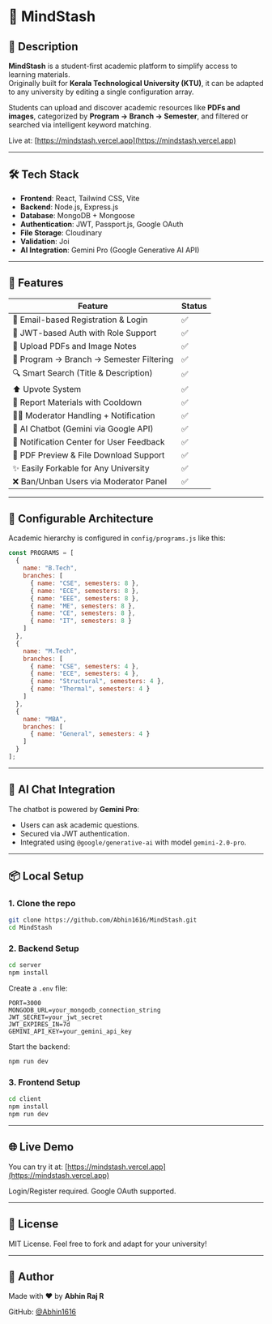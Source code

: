 # 🧠 MindStash

## 📘 Description
**MindStash** is a student-first academic platform to simplify access to learning materials.  
Originally built for **Kerala Technological University (KTU)**, it can be adapted to any university by editing a single configuration array.

Students can upload and discover academic resources like **PDFs and images**, categorized by **Program → Branch → Semester**, and filtered or searched via intelligent keyword matching.

Live at: [https://mindstash.vercel.app](https://mindstash.vercel.app)

---

## 🛠️ Tech Stack

- **Frontend**: React, Tailwind CSS, Vite
- **Backend**: Node.js, Express.js
- **Database**: MongoDB + Mongoose
- **Authentication**: JWT, Passport.js, Google OAuth
- **File Storage**: Cloudinary
- **Validation**: Joi
- **AI Integration**: Gemini Pro (Google Generative AI API)

---

## 🚀 Features

| Feature                                      | Status |
|---------------------------------------------|--------|
| 🔑 Email-based Registration & Login         | ✅     |
| 🔐 JWT-based Auth with Role Support          | ✅     |
| 📁 Upload PDFs and Image Notes               | ✅     |
| 🔄 Program → Branch → Semester Filtering     | ✅     |
| 🔍 Smart Search (Title & Description)        | ✅     |
| ⬆️ Upvote System                             | ✅     |
| 🚨 Report Materials with Cooldown            | ✅     |
| 👨‍⚖️ Moderator Handling + Notification        | ✅     |
| 🧠 AI Chatbot (Gemini via Google API)        | ✅     |
| 🔔 Notification Center for User Feedback     | ✅     |
| 📄 PDF Preview & File Download Support       | ✅     |
| ✨ Easily Forkable for Any University         | ✅     |
| ❌ Ban/Unban Users via Moderator Panel         | ✅     |

---

## 📆 Configurable Architecture

Academic hierarchy is configured in `config/programs.js` like this:

```js
const PROGRAMS = [
  {
    name: "B.Tech",
    branches: [
      { name: "CSE", semesters: 8 },
      { name: "ECE", semesters: 8 },
      { name: "EEE", semesters: 8 },
      { name: "ME", semesters: 8 },
      { name: "CE", semesters: 8 },
      { name: "IT", semesters: 8 }
    ]
  },
  {
    name: "M.Tech",
    branches: [
      { name: "CSE", semesters: 4 },
      { name: "ECE", semesters: 4 },
      { name: "Structural", semesters: 4 },
      { name: "Thermal", semesters: 4 }
    ]
  },
  {
    name: "MBA",
    branches: [
      { name: "General", semesters: 4 }
    ]
  }
];
```

---

## 🤖 AI Chat Integration

The chatbot is powered by **Gemini Pro**:

- Users can ask academic questions.
- Secured via JWT authentication.
- Integrated using `@google/generative-ai` with model `gemini-2.0-pro`.

---

## 📦 Local Setup

### 1. Clone the repo

```bash
git clone https://github.com/Abhin1616/MindStash.git
cd MindStash
```

### 2. Backend Setup

```bash
cd server
npm install
```

Create a `.env` file:

```env
PORT=3000
MONGODB_URL=your_mongodb_connection_string
JWT_SECRET=your_jwt_secret
JWT_EXPIRES_IN=7d
GEMINI_API_KEY=your_gemini_api_key
```

Start the backend:

```bash
npm run dev
```

### 3. Frontend Setup

```bash
cd client
npm install
npm run dev
```

---

## 🌐 Live Demo

You can try it at: [https://mindstash.vercel.app](https://mindstash.vercel.app)

Login/Register required. Google OAuth supported.

---

## 📅 License

MIT License. Feel free to fork and adapt for your university!

---

## 👋 Author

Made with ❤️ by **Abhin Raj R**

GitHub: [@Abhin1616](https://github.com/Abhin1616)
